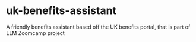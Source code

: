 # uk-benefits-assistant
A friendly benefits assistant based off the UK benefits portal, that is part of LLM Zoomcamp project
